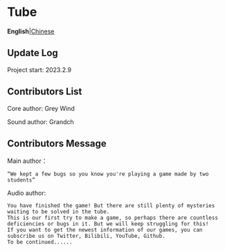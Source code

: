 # Tube

**English**|[Chinese](https://github.com/Grey-Wind/Tube/blob/main/README_CN.md)

## Update Log

Project start: 2023.2.9

## Contributors List

Core author: Grey Wind

Sound author: Grandch

## Contributors Message

Main author：

```
“We kept a few bugs so you know you're playing a game made by two students”
```

Audio author:

```
You have finished the game! But there are still plenty of mysteries waiting to be solved in the tube.
This is our first try to make a game, so perhaps there are countless deficiencies or bugs in it. But we will keep struggling for this!
If you want to get the newest information of our games, you can subscribe us on Twitter, Bilibili, YouTube, Github.
To be continued......
```

